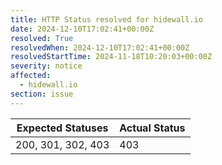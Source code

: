 ```yaml
---
title: HTTP Status resolved for hidewall.io
date: 2024-12-10T17:02:41+00:00Z
resolved: True
resolvedWhen: 2024-12-10T17:02:41+00:00Z
resolvedStartTime: 2024-11-18T10:20:03+00:00Z
severity: notice
affected:
  - hidewall.io
section: issue
---
```


| Expected Statuses | Actual Status  |
|-------------------|----------------|
| 200, 301, 302, 403 | 403 |
